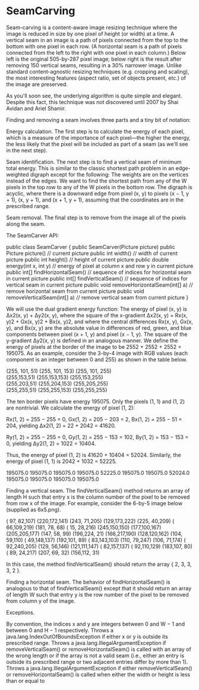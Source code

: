 SeamCarving
===========
Seam-carving is a content-aware image resizing technique where the image is reduced in size by one pixel of height (or width) at a time. A vertical seam in an image is a path of pixels connected from the top to the bottom with one pixel in each row. (A horizontal seam is a path of pixels connected from the left to the right with one pixel in each column.) Below left is the original 505-by-287 pixel image; below right is the result after removing 150 vertical seams, resulting in a 30% narrower image. Unlike standard content-agnostic resizing techniques (e.g. cropping and scaling), the most interesting features (aspect ratio, set of objects present, etc.) of the image are preserved.

As you'll soon see, the underlying algorithm is quite simple and elegant. Despite this fact, this technique was not discovered until 2007 by Shai Avidan and Ariel Shamir.

Finding and removing a seam involves three parts and a tiny bit of notation:

Energy calculation. The first step is to calculate the energy of each pixel, which is a measure of the importance of each pixel—the higher the energy, the less likely that the pixel will be included as part of a seam (as we'll see in the next step).

Seam identification. The next step is to find a vertical seam of minimum total energy. This is similar to the classic shortest path problem in an edge-weighted digraph except for the following:
The weights are on the vertices instead of the edges.
We want to find the shortest path from any of the W pixels in the top row to any of the W pixels in the bottom row.
The digraph is acyclic, where there is a downward edge from pixel (x, y) to pixels (x − 1, y + 1), (x, y + 1), and (x + 1, y + 1), assuming that the coordinates are in the prescribed range.

Seam removal. The final step is to remove from the image all of the pixels along the seam.

The SeamCarver API:

public class SeamCarver {
   public SeamCarver(Picture picture)
   public Picture picture()                       // current picture
   public     int width()                         // width  of current picture
   public     int height()                        // height of current picture
   public  double energy(int x, int y)            // energy of pixel at column x and row y in current picture
   public   int[] findHorizontalSeam()            // sequence of indices for horizontal seam in current picture
   public   int[] findVerticalSeam()              // sequence of indices for vertical   seam in current picture
   public    void removeHorizontalSeam(int[] a)   // remove horizontal seam from current picture
   public    void removeVerticalSeam(int[] a)     // remove vertical   seam from current picture
}


We will use the dual gradient energy function: The energy of pixel (x, y) is Δx2(x, y) + Δy2(x, y), where the square of the x-gradient Δx2(x, y) = Rx(x, y)2 + Gx(x, y)2 + Bx(x, y)2, and where the central differences Rx(x, y), Gx(x, y), and Bx(x, y) are the absolute value in differences of red, green, and blue components between pixel (x + 1, y) and pixel (x − 1, y). The square of the y-gradient Δy2(x, y) is defined in an analogous manner. We define the energy of pixels at the border of the image to be 2552 + 2552 + 2552 = 195075.
As an example, consider the 3-by-4 image with RGB values (each component is an integer between 0 and 255) as shown in the table below.

  (255, 101, 51)  	(255, 101, 153)  	(255, 101, 255)  
  (255,153,51)  	  (255,153,153)  	  (255,153,255)  
  (255,203,51)  	  (255,204,153)  	  (255,205,255)  
  (255,255,51)  	  (255,255,153)  	  (255,255,255)  

The ten border pixels have energy 195075. Only the pixels (1, 1) and (1, 2) are nontrivial. We calculate the energy of pixel (1, 2):

Rx(1, 2) = 255 − 255 = 0, 
Gx(1, 2) = 205 − 203 = 2, 
Bx(1, 2) = 255 − 51 = 204, 
yielding Δx2(1, 2) = 22 + 2042 = 41620.

Ry(1, 2) = 255 − 255 = 0, 
Gy(1, 2) = 255 − 153 = 102, 
By(1, 2) = 153 − 153 = 0, 
yielding Δy2(1, 2) = 1022 = 10404.

Thus, the energy of pixel (1, 2) is 41620 + 10404 = 52024. Similarly, the energy of pixel (1, 1) is 2042 + 1032 = 52225.

 195075.0 	 195075.0  195075.0 
 195075.0 	 52225.0 	 195075.0 
 195075.0 	 52024.0 	 195075.0 
 195075.0 	 195075.0  195075.0 

Finding a vertical seam. The findVerticalSeam() method returns an array of length H such that entry x is the column number of the pixel to be removed from row x of the image. For example, consider the 6-by-5 image below (supplied as 6x5.png).

 ( 97, 82,107) 	 (220,172,141) 	 (243, 71,205) 	 (129,173,222) 	 (225, 40,209) 	 ( 66,109,219) 
 (181, 78, 68) 	 ( 15, 28,216) 	 (245,150,150) 	 (177,100,167) 	 (205,205,177) 	 (147, 58, 99) 
 (196,224, 21) 	 (166,217,190) 	 (128,120,162) 	 (104, 59,110) 	 ( 49,148,137) 	 (192,101, 89) 
 ( 83,143,103) 	 (110, 79,247) 	 (106, 71,174) 	 ( 92,240,205) 	 (129, 56,146) 	 (121,111,147) 
 ( 82,157,137) 	 ( 92,110,129) 	 (183,107, 80) 	 ( 89, 24,217) 	 (207, 69, 32) 	 (156,112, 31) 

In this case, the method findVerticalSeam() should return the array { 2, 3, 3, 3, 2 }.

Finding a horizontal seam. The behavior of findHorizontalSeam() is analogous to that of findVerticalSeam() except that it should return an array of length W such that entry y is the row number of the pixel to be removed from column y of the image.


Exceptions.

By convention, the indices x and y are integers between 0 and W − 1 and between 0 and H − 1 respectively. Throws a java.lang.IndexOutOfBoundsException if either x or y is outside its prescribed range.
Throws a java.lang.IllegalArgumentException if removeVerticalSeam() or removeHorizontalSeam() is called with an array of the wrong length or if the array is not a valid seam (i.e., either an entry is outside its prescribed range or two adjacent entries differ by more than 1).
Throws a java.lang.IllegalArgumentException if either removeVerticalSeam() or removeHorizontalSeam() is called when either the width or height is less than or equal to
